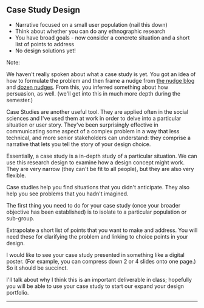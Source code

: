 ## Case Study Design

- Narrative focused on a small user population (nail this down)
- Think about whether you can do any ethnographic research
- You have broad goals - now consider a concrete situation and a short list of points to address
- No design solutions yet!

Note:

We haven't really spoken about what a case study is yet. You got an idea of how to formulate the problem and then frame a nudge from [the nudge blog](http://nudges.org/2011/09/21/a-devious-little-marketing-nudge/) and  [dozen nudges](https://nudges.files.wordpress.com/2008/04/our-dozen-nudges1.pdf). From this, you inferred something about how persuasion, as well. (we'll get into this in much more depth during the semester.)

Case Studies are another useful tool. They are applied often in the social sciences and I've used them at work in order to delve into a particular situation or user story. They've been surprisingly effective in communicating some aspect of a complex problem in a way that less technical, and more senior stakeholders can understand: they comprise a narrative that lets you tell the story of your design choice.

Essentially, a case study is a in-depth study of a particular situation. We can use this research design to examine how a design concept might work. They are very narrow (they can't be fit to all people), but they are also very flexible.

Case studies help you find situations that you didn't anticipate. They also help you see problems that you hadn't imagined.

The first thing you need to do for your case study (once your broader objective has been established) is to isolate to a particular population or sub-group.

Extrapolate a short list of points that you want to make and address. You will need these for clarifying the problem and linking to choice points in your design.

I would like to see your case study presented in something like a digital poster. (For example, you can compress down 2 or 4 slides onto one page.) So it should be succinct.

I'll talk about why I think this is an important deliverable in class; hopefully you will be able to use your case study to start our expand your design portfolio.

---
